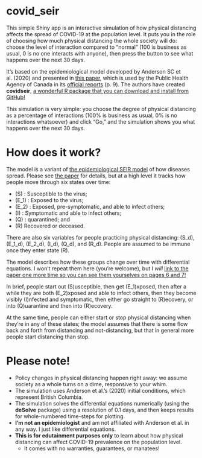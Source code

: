 
<!-- README.md is generated from README.Rmd. Please edit that file -->

# covid\_seir

<!-- badges: start -->

<!-- badges: end -->

This simple Shiny app is an interactive simulation of how physical
distancing affects the spread of COVID-19 at the population level. It
puts you in the role of choosing how much physical distancing the whole
society will do: choose the level of interaction compared to “normal”
(100 is business as usual, 0 is no one interacts with anyone), then
press the button to see what happens over the next 30 days.

It’s based on the epidemiological model developed by Anderson SC et
al. (2020) and presented in [this
paper](https://www.medrxiv.org/content/10.1101/2020.04.17.20070086v1.full.pdf),
which is used by the Public Health Agency of Canada in its [official
reports](https://www.canada.ca/content/dam/phac-aspc/documents/services/diseases-maladies/coronavirus-disease-covid-19/epidemiological-economic-research-data/update-covid-19-canada-epidemiology-modelling-20210115-en.pdf)
(p. 9). The authors have created **covidseir**, [a wonderful R package
that you can download and install from
GitHub\!](https://github.com/seananderson/covidseir)

This simulation is very simple: you choose the degree of physical
distancing as a percentage of interactions (100% is business as usual,
0% is no interactions whatsoever) and click “Go,” and the simulation
shows you what happens over the next 30 days.

# How does it work?

The model is a variant of [the epidemiological SEIR
model](https://en.wikipedia.org/wiki/Compartmental_models_in_epidemiology#The_SEIR_model)
of how diseases spread. Please see [the
paper](https://www.medrxiv.org/content/10.1101/2020.04.17.20070086v1.full.pdf)
for details, but at a high level it tracks how people move through six
states over time:

  - \(S\) : Susceptible to the virus;
  - \(E_1\) : Exposed to the virus;
  - \(E_2\) : Exposed, pre-symptomatic, and able to infect others;
  - \(I\) : Symptomatic and able to infect others;
  - \(Q\) : quarantined; and
  - \(R\) Recovered or deceased.

There are also six variables for people practicing physical distancing:
\(S_d\), \(E_1_d\), \(E_2_d\), \(I_d\), \(Q_d\), and \(R_d\). People are
assumed to be immune once they enter state \(R\).

The model describes how these groups change over time with differential
equations. I won’t repeat them here (you’re welcome), but I *will* [link
to the paper one more time so you can see them yourselves on pages 6
and 7\!](https://www.medrxiv.org/content/10.1101/2020.04.17.20070086v1.full.pdf)

In brief, people start out \(S\)usceptible, then get \(E_1\)xposed, then
after a while they are both \(E_2\)xposed and able to infect others,
then they become visibly \(I\)nfected and symptomatic, then either go
straight to \(R\)ecovery, or into \(Q\)uarantine and then into
\(R\)ecovery.

At the same time, people can either start or stop physical distancing
when they’re in any of these states; the model assumes that there is
some flow back and forth from distancing and not-distancing, but that in
general more people start distancing than stop.

# Please note\!

  - Policy changes in physical distancing happen right away: we assume
    society as a whole turns on a dime, responsive to your whim.
  - The simulation uses Anderson et al.’s (2020) initial conditions,
    which represent British Columbia.
  - The simulation solves the differential equations numerically (using
    the **deSolve** package) using a resolution of 0.1 days, and then
    keeps results for whole-numbered time-steps for plotting.
  - **I’m not an epidemiologist** and am not affiliated with Anderson et
    al. in any way. I just like differential equations.
  - **This is for edutainment purposes only** to learn about how
    physical distancing can affect COVID-19 prevalence on the population
    level.
      - It comes with no warranties, guarantees, or manatees\!
